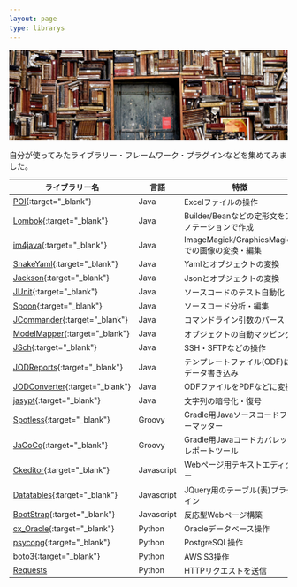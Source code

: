 ```yaml
---
layout: page
type: librarys
---
```


![](/assets/images/sideimage/library.jpg)

自分が使ってみたライブラリー・フレームワーク・プラグインなどを集めてみました。

| ライブラリー名 | 言語 | 特徴 |
| --- | --- | --- |
| [POI](https://poi.apache.org){:target="_blank"} | Java | Excelファイルの操作 |
| [Lombok](https://projectlombok.org){:target="_blank"} | Java | Builder/Beanなどの定形文をアノテーションで作成 |
| [im4java](http://im4java.sourceforge.net){:target="_blank"} | Java | ImageMagick/GraphicsMagickでの画像の変換・編集 |
| [SnakeYaml](https://bitbucket.org/asomov/snakeyaml/src/default){:target="_blank"} | Java | Yamlとオブジェクトの変換 |
| [Jackson](https://github.com/FasterXML/jackson){:target="_blank"} | Java | Jsonとオブジェクトの変換 |
| [JUnit](https://junit.org/junit5){:target="_blank"} | Java | ソースコードのテスト自動化 |
| [Spoon](http://spoon.gforge.inria.fr){:target="_blank"} | Java | ソースコード分析・編集 |
| [JCommander](http://jcommander.org){:target="_blank"} | Java | コマンドライン引数のパース |
| [ModelMapper](http://modelmapper.org){:target="_blank"} | Java | オブジェクトの自動マッピング |
| [JSch](http://www.jcraft.com/jsch){:target="_blank"} | Java | SSH・SFTPなどの操作 |
| [JODReports](http://jodreports.sourceforge.net){:target="_blank"}  | Java | テンプレートファイル(ODF)にデータ書き込み |
| [JODConverter](https://github.com/sbraconnier/jodconverter){:target="_blank"}  | Java | ODFファイルをPDFなどに変換 |
| [jasypt](http://www.jasypt.org){:target="_blank"} | Java | 文字列の暗号化・復号 |
| [Spotless](https://github.com/diffplug/spotless){:target="_blank"} | Groovy | Gradle用Javaソースコードフォーマッター |
| [JaCoCo](https://www.eclemma.org/jacoco){:target="_blank"} | Groovy | Gradle用Javaコードカバレッジレポートツール |
| [Ckeditor](https://ckeditor.com){:target="_blank"} | Javascript | Webページ用テキストエディター |
| [Datatables](https://datatables.net){:target="_blank"} | Javascript | JQuery用のテーブル(表)プラグイン |
| [BootStrap](https://getbootstrap.com){:target="_blank"} | Javascript | 反応型Webページ構築 |
| [cx_Oracle](https://oracle.github.io/python-cx_Oracle){:target="_blank"} | Python | Oracleデータベース操作 |
| [psycopg](http://initd.org/psycopg/docs){:target="_blank"} | Python | PostgreSQL操作 |
| [boto3](https://boto3.amazonaws.com/v1/documentation/api/latest/index.html?id=docs_gateway){:target="_blank"} | Python | AWS S3操作 |
| [Requests](https://requests.kennethreitz.org/en/master) | Python | HTTPリクエストを送信 |
